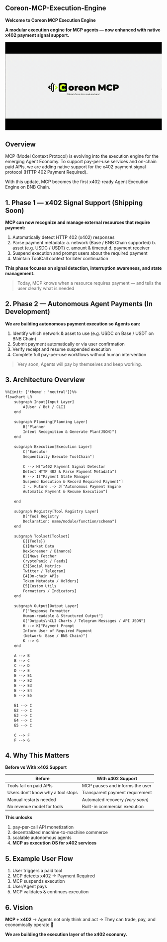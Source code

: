 ## Coreon-MCP-Execution-Engine
**Welcome to Coreon MCP Execution Engine**

**A modular execution engine for MCP agents —  now enhanced with native x402 payment signal support.**

![demo](./assets/gif/Index.gif)

## Overview
MCP (Model Context Protocol) is evolving into the execution engine for the emerging Agent Economy.
To support pay-per-use services and on-chain paid APIs, we are adding native support for the x402 payment signal protocol (HTTP 402 Payment Required).

With this update, MCP becomes the first x402-ready Agent Execution Engine on BNB Chain.

## 1. Phase 1 — x402 Signal Support (Shipping Soon)

**MCP can now recognize and manage external resources that require payment:** 

1. Automatically detect HTTP 402 (x402) responses
2. Parse payment metadata:
    a. network (Base / BNB Chain supported)
    b. asset (e.g. USDC / USDT)
    c. amount & timeout
    d. payment receiver
3. Suspend execution and prompt users about the required payment
4. Maintain ToolCall context for later continuation

**This phase focuses on signal detection, interruption awareness, and state management.**


> Today, MCP knows when a resource requires payment
> — and tells the user clearly what is needed

## 2. Phase 2 — Autonomous Agent Payments (In Development)

**We are building autonomous payment execution so Agents can:** 
1.	Identify which network & asset to use
(e.g. USDC on Base / USDT on BNB Chain)
2.	Submit payment automatically or via user confirmation
3.	Verify receipt and resume suspended execution
4.	Complete full pay-per-use workflows without human intervention

> Very soon, Agents will pay by themselves and keep working.

## 3. Architecture Overview

```mermaid
%%{init: {'theme': 'neutral'}}%%
flowchart LR
    subgraph Input[Input Layer]
        A[User / Bot / CLI]
    end

    subgraph Planning[Planning Layer]
        B["Planner
        Intent Recognition & Generate Plan(JSON)"]
    end

    subgraph Execution[Execution Layer]
        C["Executor
        Sequentially Execute ToolChain"]

        C --> H["x402 Payment Signal Detector
        Detect HTTP 402 & Parse Payment Metadata"]
        H --> I["Payment State Manager
        Suspend Execution & Record Required Payment"]
        I -. Future .-> J["Autonomous Payment Engine
        Automatic Payment & Resume Execution"]

    end

    subgraph Registry[Tool Registry Layer]
        D["Tool Registry
        Declaration: name/module/function/schema"]
    end

    subgraph Toolset[Toolset]
        E{{Tools}}
        E1[Market Data
        DexScreener / Binance]
        E2[News Fetcher
        CryptoPanic / Feeds]
        E3[Social Metrics
        Twitter / Telegram]
        E4[On-chain APIs
        Token Metadata / Holders]
        E5[Custom Utils
        Formatters / Indicators]
    end

    subgraph Output[Output Layer]
        F["Response Formatter
        Human-readable & Structured Output"]
        G["Outputs\nCLI Charts / Telegram Messages / API JSON"]
        H --> K["Payment Prompt
        Inform User of Required Payment
        (Network: Base / BNB Chain)"]
        K --> G
    end

    A --> B
    B --> C
    C --> D
    D --> E
    E --> E1
    E --> E2
    E --> E3
    E --> E4
    E --> E5

    E1 --> C
    E2 --> C
    E3 --> C
    E4 --> C
    E5 --> C

    C --> F
    F --> G
```

## 4. Why This Matters 
**Before vs With x402 Support**

| Before | With x402 Support |
|--------|------------------|
| Tools fail on paid APIs | MCP pauses and informs the user |
| Users don’t know why a tool stops | Transparent payment requirement |
| Manual restarts needed | Automated recovery *(very soon)* |
| No revenue model for tools | Built-in commercial execution |

**This unlocks**
1. pay-per-call API monetization
2. decentralized machine-to-machine commerce
3. scalable autonomous agents
4. **MCP as execution OS for x402 services**

## 5. Example User Flow
1. User triggers a paid tool
2. MCP detects x402 → Payment Required
3. MCP suspends execution
4. User/Agent pays
5. MCP validates & continues execution

## 6. Vision
**MCP + x402**
-> Agents not only think and act
-> They can trade, pay, and economically operate 🚀

**We are building the execution layer of the x402 economy.**
